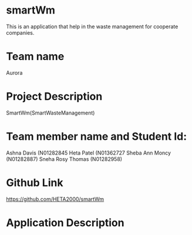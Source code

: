 # smartWm
This is  an application that help in the waste management for cooperate companies.
# Team name
Aurora

# Project Description
SmartWm(SmartWasteManagement)

# Team member name and Student Id:
Ashna Davis        (N01282845
Heta Patel         (N01362727
Sheba Ann Moncy    (N01282887)
Sneha Rosy Thomas  (N01282958)

# Github Link
https://github.com/HETA2000/smartWm
 
# Application Description


